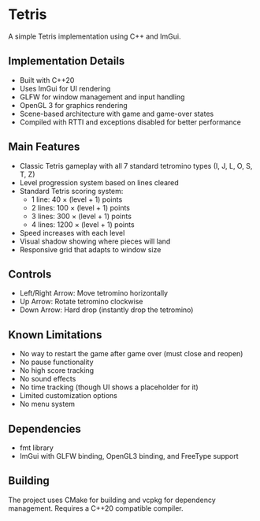 # Tetris

A simple Tetris implementation using C++ and ImGui.

## Implementation Details

- Built with C++20
- Uses ImGui for UI rendering
- GLFW for window management and input handling
- OpenGL 3 for graphics rendering
- Scene-based architecture with game and game-over states
- Compiled with RTTI and exceptions disabled for better performance

## Main Features

- Classic Tetris gameplay with all 7 standard tetromino types (I, J, L, O, S, T, Z)
- Level progression system based on lines cleared
- Standard Tetris scoring system:
  - 1 line: 40 × (level + 1) points
  - 2 lines: 100 × (level + 1) points
  - 3 lines: 300 × (level + 1) points
  - 4 lines: 1200 × (level + 1) points
- Speed increases with each level
- Visual shadow showing where pieces will land
- Responsive grid that adapts to window size

## Controls

- Left/Right Arrow: Move tetromino horizontally
- Up Arrow: Rotate tetromino clockwise
- Down Arrow: Hard drop (instantly drop the tetromino)

## Known Limitations

- No way to restart the game after game over (must close and reopen)
- No pause functionality
- No high score tracking
- No sound effects
- No time tracking (though UI shows a placeholder for it)
- Limited customization options
- No menu system

## Dependencies

- fmt library
- ImGui with GLFW binding, OpenGL3 binding, and FreeType support

## Building

The project uses CMake for building and vcpkg for dependency management. Requires a C++20 compatible compiler.